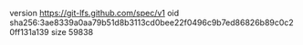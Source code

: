 version https://git-lfs.github.com/spec/v1
oid sha256:3ae8339a0aa79b51d8b3113cd0bee22f0496c9b7ed86826b89c0c20ff131a139
size 59838

